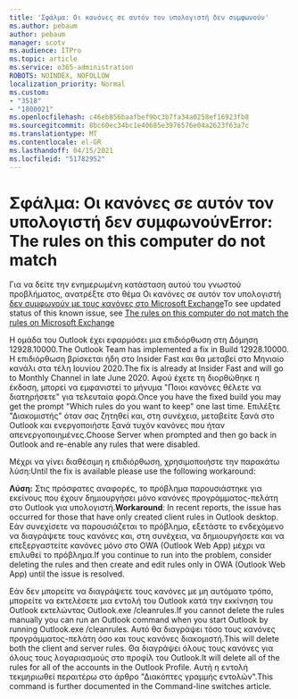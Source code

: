 ```yaml
---
title: 'Σφάλμα: Οι κανόνες σε αυτόν τον υπολογιστή δεν συμφωνούν'
ms.author: pebaum
author: pebaum
manager: scotv
ms.audience: ITPro
ms.topic: article
ms.service: o365-administration
ROBOTS: NOINDEX, NOFOLLOW
localization_priority: Normal
ms.custom:
- "3518"
- "1800021"
ms.openlocfilehash: c46eb856baafbef9bc3b7fa34a0258ef16923fb8
ms.sourcegitcommit: 8bc60ec34bc1e40685e3976576e04a2623f63a7c
ms.translationtype: MT
ms.contentlocale: el-GR
ms.lasthandoff: 04/15/2021
ms.locfileid: "51782952"
---
```

# <a name="error-the-rules-on-this-computer-do-not-match"></a><span data-ttu-id="6e243-102">Σφάλμα: Οι κανόνες σε αυτόν τον υπολογιστή δεν συμφωνούν</span><span class="sxs-lookup"><span data-stu-id="6e243-102">Error: The rules on this computer do not match</span></span>

<span data-ttu-id="6e243-103">Για να δείτε την ενημερωμένη κατάσταση αυτού του γνωστού προβλήματος, ανατρέξτε στο θέμα Οι κανόνες σε αυτόν τον υπολογιστή [δεν συμφωνούν με τους κανόνες στο Microsoft Exchange](https://support.office.com/article/d032e037-b224-429e-b325-633afde9b5f0)</span><span class="sxs-lookup"><span data-stu-id="6e243-103">To see updated status of this known issue, see [The rules on this computer do not match the rules on Microsoft Exchange](https://support.office.com/article/d032e037-b224-429e-b325-633afde9b5f0)</span></span>

<span data-ttu-id="6e243-104">Η ομάδα του Outlook έχει εφαρμόσει μια επιδιόρθωση στη Δόμηση 12928.10000.</span><span class="sxs-lookup"><span data-stu-id="6e243-104">The Outlook Team has implemented a fix in Build 12928.10000.</span></span> <span data-ttu-id="6e243-105">Η επιδιόρθωση βρίσκεται ήδη στο Insider Fast και θα μεταβεί στο Μηνιαίο κανάλι στα τέλη Ιουνίου 2020.</span><span class="sxs-lookup"><span data-stu-id="6e243-105">The fix is already at Insider Fast and will go to Monthly Channel in late June 2020.</span></span> <span data-ttu-id="6e243-106">Αφού έχετε τη διορθώθηκε η έκδοση, μπορεί να εμφανιστεί το μήνυμα "Ποιοι κανόνες θέλετε να διατηρήσετε" για τελευταία φορά.</span><span class="sxs-lookup"><span data-stu-id="6e243-106">Once you have the fixed build you may get the prompt "Which rules do you want to keep" one last time.</span></span> <span data-ttu-id="6e243-107">Επιλέξτε "Διακομιστής" όταν σας ζητηθεί και, στη συνέχεια, μεταβείτε ξανά στο Outlook και ενεργοποιήστε ξανά τυχόν κανόνες που ήταν απενεργοποιημένες.</span><span class="sxs-lookup"><span data-stu-id="6e243-107">Choose Server when prompted and then go back in Outlook and re-enable any rules that were disabled.</span></span>

<span data-ttu-id="6e243-108">Μέχρι να γίνει διαθέσιμη η επιδιόρθωση, χρησιμοποιήστε την παρακάτω λύση:</span><span class="sxs-lookup"><span data-stu-id="6e243-108">Until the fix is available please use the following workaround:</span></span>

<span data-ttu-id="6e243-109">**Λύση:** Στις πρόσφατες αναφορές, το πρόβλημα παρουσιάστηκε για εκείνους που έχουν δημιουργήσει μόνο κανόνες προγράμματος-πελάτη στο Outlook για υπολογιστή.</span><span class="sxs-lookup"><span data-stu-id="6e243-109">**Workaround**: In recent reports, the issue has occurred for those that have only created client rules in Outlook desktop.</span></span> <span data-ttu-id="6e243-110">Εάν συνεχίσετε να παρουσιάζεται το πρόβλημα, εξετάστε το ενδεχόμενο να διαγράψετε τους κανόνες και, στη συνέχεια, να δημιουργήσετε και να επεξεργαστείτε κανόνες μόνο στο OWA (Outlook Web App) μέχρι να επιλυθεί το πρόβλημα.</span><span class="sxs-lookup"><span data-stu-id="6e243-110">If you continue to run into the problem, consider deleting the rules and then create and edit rules only in OWA (Outlook Web App) until the issue is resolved.</span></span>

<span data-ttu-id="6e243-111">Εάν δεν μπορείτε να διαγράψετε τους κανόνες με μη αυτόματο τρόπο, μπορείτε να εκτελέσετε μια εντολή του Outlook κατά την εκκίνηση του Outlook εκτελώντας Outlook.exe /cleanrules.</span><span class="sxs-lookup"><span data-stu-id="6e243-111">If you cannot delete the rules manually you can run an Outlook command when you start Outlook by running Outlook.exe /cleanrules.</span></span> <span data-ttu-id="6e243-112">Αυτό θα διαγράψει τόσο τους κανόνες προγράμματος-πελάτη όσο και τους κανόνες διακομιστή.</span><span class="sxs-lookup"><span data-stu-id="6e243-112">This will delete both the client and server rules.</span></span> <span data-ttu-id="6e243-113">Θα διαγράψει όλους τους κανόνες για όλους τους λογαριασμούς στο προφίλ του Outlook.</span><span class="sxs-lookup"><span data-stu-id="6e243-113">It will delete all of the rules for all of the accounts in the Outlook Profile.</span></span> <span data-ttu-id="6e243-114">Αυτή η εντολή τεκμηριωθεί περαιτέρω στο άρθρο "Διακόπτες γραμμής εντολών".</span><span class="sxs-lookup"><span data-stu-id="6e243-114">This command is further documented in the Command-line switches article.</span></span>

